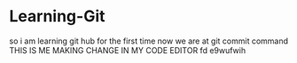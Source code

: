 # Learning-Git
so i am learning git hub for the first time now we are at git commit command
    THIS IS ME MAKING CHANGE IN MY CODE EDITOR
    fd e9wufwih
    